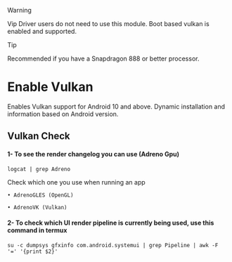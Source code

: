 > [!WARNING]
> Vip Driver users do not need to use this module. Boot based vulkan is enabled and supported.

> [!TIP]
> Recommended if you have a Snapdragon 888 or better processor.

# Enable Vulkan
Enables Vulkan support for Android 10 and above. Dynamic installation and information based on Android version.

## Vulkan Check

#### 1- To see the render changelog you can use (Adreno Gpu)

```
logcat | grep Adreno
```

Check which one you use when running an app

`• AdrenoGLES (OpenGL)`

`• AdrenoVK (Vulkan)`

#### 2- To check which UI render pipeline is currently being used, use this command in termux

```
su -c dumpsys gfxinfo com.android.systemui | grep Pipeline | awk -F '=' '{print $2}'
```
